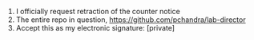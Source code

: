 1) I officially request retraction of the counter notice  
2) The entire repo in question, https://github.com/pchandra/lab-director  
3) Accept this as my electronic signature: [private]

